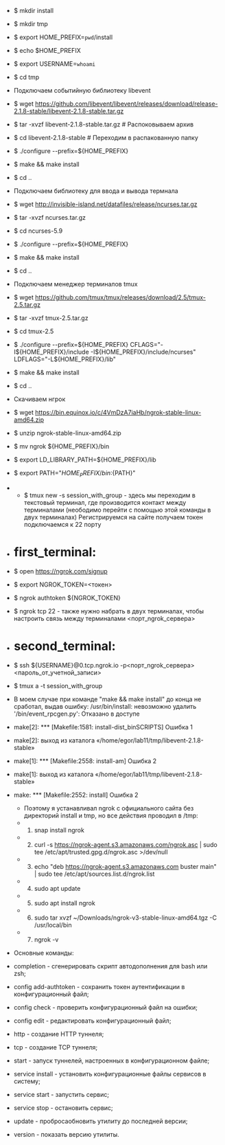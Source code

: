 * $ mkdir install
* $ mkdir tmp
* $ export HOME_PREFIX=`pwd`/install
* $ echo $HOME_PREFIX
* $ export USERNAME=`whoami`
* $ cd tmp

* Подключаем событийную библиотеку libevent
* $ wget https://github.com/libevent/libevent/releases/download/release-2.1.8-stable/libevent-2.1.8-stable.tar.gz
* $ tar -xvzf libevent-2.1.8-stable.tar.gz        # Распоковываем архив
* $ cd libevent-2.1.8-stable                      # Переходим в распакованную папку 
* $ ./configure --prefix=${HOME_PREFIX}
* $ make && make install 
* $ cd ..

* Подключаем библиотеку для ввода и вывода термнала
* $ wget http://invisible-island.net/datafiles/release/ncurses.tar.gz
* $ tar -xvzf ncurses.tar.gz
* $ cd ncurses-5.9
* $ ./configure --prefix=${HOME_PREFIX}
* $ make && make install 
* $ cd ..

* Подключаем менеджер терминалов tmux
* $ wget https://github.com/tmux/tmux/releases/download/2.5/tmux-2.5.tar.gz
* $ tar -xvzf tmux-2.5.tar.gz
* $ cd tmux-2.5
* $ ./configure --prefix=${HOME_PREFIX} CFLAGS="-I${HOME_PREFIX}/include -I${HOME_PREFIX}/include/ncurses" LDFLAGS="-L${HOME_PREFIX}/lib"
* $ make && make install
* $ cd ..

* Скачиваем нгрок
* $ wget https://bin.equinox.io/c/4VmDzA7iaHb/ngrok-stable-linux-amd64.zip
* $ unzip ngrok-stable-linux-amd64.zip
* $ mv ngrok ${HOME_PREFIX}/bin
* $ export LD_LIBRARY_PATH=${HOME_PREFIX}/lib
* $ export PATH="${HOME_PREFIX}/bin:${PATH}"
* * $ tmux new -s session_with_group           - здесь мы переходим в текстовый терминал, где производится контакт между терминалами (неободимо перейти с помощью этой команды в двух терминалах)
Регистрируемся на сайте получаем токен подключаемся к 22 порту

* # first_terminal:
* $ open https://ngrok.com/signup
* $ export NGROK_TOKEN=<токен>
* $ ngrok authtoken ${NGROK_TOKEN}
* $ ngrok tcp 22    - также нужно набрать в двух терминалах, чтобы настроить связь между терминалами
<порт_ngrok_сервера>

* # second_terminal:
* $ ssh ${USERNAME}@0.tcp.ngrok.io -p<порт_ngrok_сервера>
<пароль_от_учетной_записи>
* $ tmux a -t session_with_group
  
  
  
* В моем случае при команде "make && make install" до конца не сработал, выдав ошибку: 
  /usr/bin/install: невозможно удалить '/bin/event_rpcgen.py': Отказано в доступе
* make[2]: *** [Makefile:1581: install-dist_binSCRIPTS] Ошибка 1
* make[2]: выход из каталога «/home/egor/lab11/tmp/libevent-2.1.8-stable»
* make[1]: *** [Makefile:2558: install-am] Ошибка 2
* make[1]: выход из каталога «/home/egor/lab11/tmp/libevent-2.1.8-stable»
* make: *** [Makefile:2552: install] Ошибка 2
  
  * Поэтому я устанавливал ngrok с официального сайта без директорий install и tmp, но все действия проводил в /tmp:
  * 1) snap install ngrok
  * 2) curl -s https://ngrok-agent.s3.amazonaws.com/ngrok.asc | sudo tee /etc/apt/trusted.gpg.d/ngrok.asc >/dev/null
  * 3) echo "deb https://ngrok-agent.s3.amazonaws.com buster main" | sudo tee /etc/apt/sources.list.d/ngrok.list
  * 4) sudo apt update
  * 5) sudo apt install ngrok
  * 6) sudo tar xvzf ~/Downloads/ngrok-v3-stable-linux-amd64.tgz -C /usr/local/bin
  * 7) ngrok -v
  
  
  
* Oсновные команды:

* completion - сгенерировать скрипт автодополнения для bash или zsh;
* config add-authtoken - сохранить токен аутентификации в конфигурационный файл;
* config check - проверить конфигурационный файл на ошибки;
* config edit - редактировать конфигурационный файл;
* http - создание HTTP туннеля;
* tcp - создание TCP туннеля;
* start - запуск туннелей, настроенных в конфигурационном файле;
* service install - установить конфигурационные файлы сервисов в систему;
* service start - запустить сервис;
* service stop - остановить сервис;
* update - пробросаобновить утилиту до последней версии;
* version - показать версию утилиты.
  
